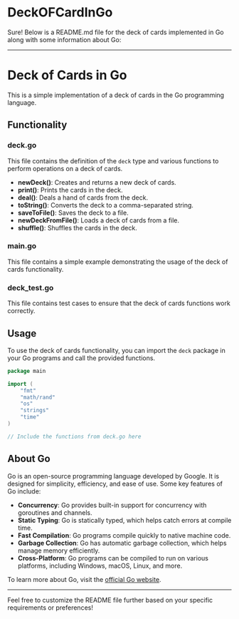 # DeckOFCardInGo
Sure! Below is a README.md file for the deck of cards implemented in Go along with some information about Go:

---

# Deck of Cards in Go

This is a simple implementation of a deck of cards in the Go programming language.

## Functionality

### deck.go

This file contains the definition of the `deck` type and various functions to perform operations on a deck of cards.

- **newDeck()**: Creates and returns a new deck of cards.
- **print()**: Prints the cards in the deck.
- **deal()**: Deals a hand of cards from the deck.
- **toString()**: Converts the deck to a comma-separated string.
- **saveToFile()**: Saves the deck to a file.
- **newDeckFromFile()**: Loads a deck of cards from a file.
- **shuffle()**: Shuffles the cards in the deck.

### main.go

This file contains a simple example demonstrating the usage of the deck of cards functionality.

### deck_test.go

This file contains test cases to ensure that the deck of cards functions work correctly.

## Usage

To use the deck of cards functionality, you can import the `deck` package in your Go programs and call the provided functions.

```go
package main

import (
	"fmt"
	"math/rand"
	"os"
	"strings"
	"time"
)

// Include the functions from deck.go here
```

## About Go

Go is an open-source programming language developed by Google. It is designed for simplicity, efficiency, and ease of use. Some key features of Go include:

- **Concurrency**: Go provides built-in support for concurrency with goroutines and channels.
- **Static Typing**: Go is statically typed, which helps catch errors at compile time.
- **Fast Compilation**: Go programs compile quickly to native machine code.
- **Garbage Collection**: Go has automatic garbage collection, which helps manage memory efficiently.
- **Cross-Platform**: Go programs can be compiled to run on various platforms, including Windows, macOS, Linux, and more.

To learn more about Go, visit the [official Go website](https://golang.org/).

---

Feel free to customize the README file further based on your specific requirements or preferences!
